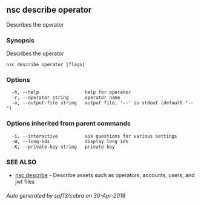 ## nsc describe operator

Describes the operator

### Synopsis

Describes the operator

```
nsc describe operator [flags]
```

### Options

```
  -h, --help                 help for operator
  -r, --operator string      operator name
  -o, --output-file string   output file, '--' is stdout (default "--")
```

### Options inherited from parent commands

```
  -i, --interactive          ask questions for various settings
  -W, --long-ids             display long ids
  -K, --private-key string   private key
```

### SEE ALSO

* [nsc describe](nsc_describe.md)	 - Describe assets such as operators, accounts, users, and jwt files

###### Auto generated by spf13/cobra on 30-Apr-2019
